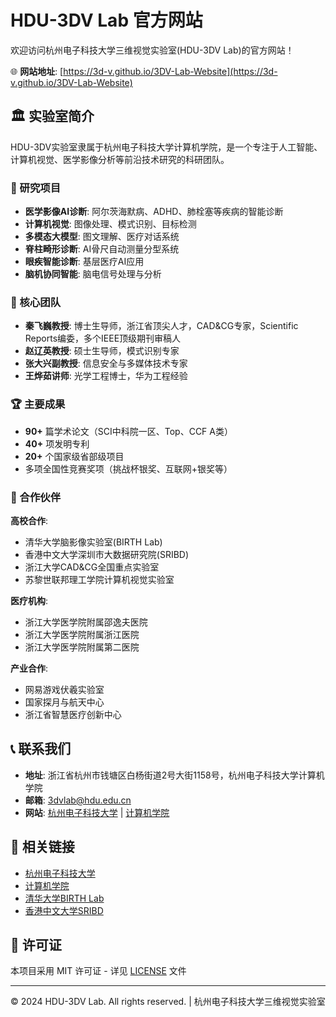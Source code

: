 # HDU-3DV Lab 官方网站

欢迎访问杭州电子科技大学三维视觉实验室(HDU-3DV Lab)的官方网站！

🌐 **网站地址**: [https://3d-v.github.io/3DV-Lab-Website](https://3d-v.github.io/3DV-Lab-Website)

## 🏛️ 实验室简介

HDU-3DV实验室隶属于杭州电子科技大学计算机学院，是一个专注于人工智能、计算机视觉、医学影像分析等前沿技术研究的科研团队。

### 🎯 研究项目

- **医学影像AI诊断**: 阿尔茨海默病、ADHD、肺栓塞等疾病的智能诊断
- **计算机视觉**: 图像处理、模式识别、目标检测
- **多模态大模型**: 图文理解、医疗对话系统
- **脊柱畸形诊断**: AI骨尺自动测量分型系统
- **眼疾智能诊断**: 基层医疗AI应用
- **脑机协同智能**: 脑电信号处理与分析

### 👥 核心团队

- **秦飞巍教授**: 博士生导师，浙江省顶尖人才，CAD&CG专家，Scientific Reports编委，多个IEEE顶级期刊审稿人
- **赵辽英教授**: 硕士生导师，模式识别专家
- **张大兴副教授**: 信息安全与多媒体技术专家
- **王烨茹讲师**: 光学工程博士，华为工程经验

### 🏆 主要成果

- **90+** 篇学术论文（SCI中科院一区、Top、CCF A类）
- **40+** 项发明专利
- **20+** 个国家级省部级项目
- 多项全国性竞赛奖项（挑战杯银奖、互联网+银奖等）

### 🤝 合作伙伴

**高校合作**:
- 清华大学脑影像实验室(BIRTH Lab)
- 香港中文大学深圳市大数据研究院(SRIBD)
- 浙江大学CAD&CG全国重点实验室
- 苏黎世联邦理工学院计算机视觉实验室

**医疗机构**:
- 浙江大学医学院附属邵逸夫医院
- 浙江大学医学院附属浙江医院
- 浙江大学医学院附属第二医院

**产业合作**:
- 网易游戏伏羲实验室
- 国家探月与航天中心
- 浙江省智慧医疗创新中心


## 📞 联系我们

- **地址**: 浙江省杭州市钱塘区白杨街道2号大街1158号，杭州电子科技大学计算机学院
- **邮箱**: 3dvlab@hdu.edu.cn
- **网站**: [杭州电子科技大学](https://www.hdu.edu.cn) | [计算机学院](https://computer.hdu.edu.cn/main.htm)

## 🔗 相关链接

- [杭州电子科技大学](https://www.hdu.edu.cn)
- [计算机学院](https://computer.hdu.edu.cn/main.htm)
- [清华大学BIRTH Lab](https://birth.tsinghua.edu.cn)
- [香港中文大学SRIBD](https://sribd.cn)

## 📄 许可证

本项目采用 MIT 许可证 - 详见 [LICENSE](LICENSE) 文件

---

© 2024 HDU-3DV Lab. All rights reserved. | 杭州电子科技大学三维视觉实验室
